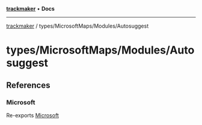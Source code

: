 [**trackmaker**](../../../README.md) • **Docs**

***

[trackmaker](../../../modules.md) / types/MicrosoftMaps/Modules/Autosuggest

# types/MicrosoftMaps/Modules/Autosuggest

## References

### Microsoft

Re-exports [Microsoft](../ConfigurationDrivenMaps/namespaces/Microsoft/README.md)
